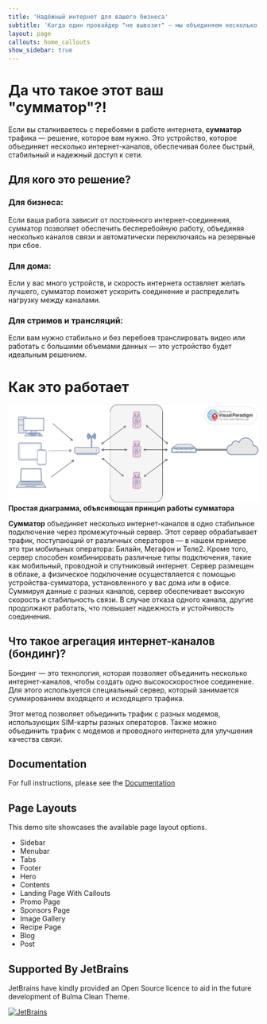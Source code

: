 ```yaml
---
title: 'Надёжный интернет для вашего бизнеса'
subtitle: 'Когда один провайдер "не вывозит" — мы объединяем несколько. Получаем стабильный интернет. В несколько раз быстрее'
layout: page
callouts: home_callouts
show_sidebar: true
---
```

# Да что такое этот ваш "сумматор"?!

Если вы сталкиваетесь с перебоями в работе интернета, **сумматор** трафика — решение, которое вам нужно. Это устройство, которое объединяет несколько интернет-каналов, обеспечивая более быстрый, стабильный и надежный доступ к сети.

## Для кого это решение?

### Для бизнеса:
Если ваша работа зависит от постоянного интернет-соединения, сумматор позволяет обеспечить бесперебойную работу, объединяя несколько каналов связи и автоматически переключаясь на резервные при сбое.

### Для дома:
Если у вас много устройств, и скорость интернета оставляет желать лучшего, сумматор поможет ускорить соединение и распределить нагрузку между каналами.

### Для стримов и трансляций:
Если вам нужно стабильно и без перебоев транслировать видео или работать с большими объемами данных — это устройство будет идеальным решением.

# Как это работает

![Простая диаграмма, объясняющая принцип работы сумматора](/img/summator1.svg)
**Простая диаграмма, объясняющая принцип работы сумматора**

**Сумматор** объединяет несколько интернет-каналов в одно стабильное подключение через промежуточный сервер. Этот сервер обрабатывает трафик, поступающий от различных операторов — в нашем примере это три мобильных оператора: Билайн, Мегафон и Теле2. Кроме того, сервер способен комбинировать различные типы подключения, такие как мобильный, проводной и спутниковый интернет. Сервер размещен в облаке, а физическое подключение осуществляется с помощью устройства-сумматора, установленного у вас дома или в офисе. Суммируя данные с разных каналов, сервер обеспечивает высокую скорость и стабильность связи. В случае отказа одного канала, другие продолжают работать, что повышает надежность и устойчивость соединения.



## Что такое агрегация интернет-каналов (бондинг)?

Бондинг — это технология, которая позволяет объединить несколько интернет-каналов, чтобы создать одно высокоскоростное соединение. Для этого используется специальный сервер, который занимается суммированием входящего и исходящего трафика.

Этот метод позволяет объединить трафик с разных модемов, использующих SIM-карты разных операторов. Также можно объединить трафик с модемов и проводного интернета для улучшения качества связи.



## Documentation

For full instructions, please see the [Documentation](/bulma-clean-theme/docs/)

## Page Layouts

This demo site showcases the available page layout options. 

* Sidebar
* Menubar
* Tabs
* Footer
* Hero
* Contents
* Landing Page With Callouts
* Promo Page
* Sponsors Page
* Image Gallery
* Recipe Page
* Blog
* Post

## Supported By JetBrains

JetBrains have kindly provided an Open Source licence to aid in the future development of Bulma Clean Theme.

[![JetBrains](img/jetbrains-variant-4.svg)](https://www.jetbrains.com/?from=bulma-clean-theme)
